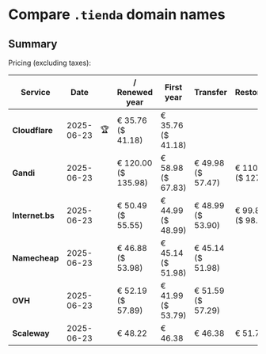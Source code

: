 # Compare `.tienda` domain names

## Summary

Pricing (excluding taxes):

| Service | Date |  | / Renewed year | First year | Transfer | Restoration |
|--|--|--|--|--|--|--|
| **Cloudflare** | 2025-06-23 | 🏆 | € 35.76<br>($ 41.18) | € 35.76<br>($ 41.18) |  |  |
| **Gandi** | 2025-06-23 |  | € 120.00<br>($ 135.98) | € 58.98<br>($ 67.83) | € 49.98<br>($ 57.47) | € 110.84<br>($ 127.47) |
| **Internet.bs** | 2025-06-23 |  | € 50.49<br>($ 55.55) | € 44.99<br>($ 48.99) | € 48.99<br>($ 53.90) | € 99.89<br>($ 98.65) |
| **Namecheap** | 2025-06-23 |  | € 46.88<br>($ 53.98) | € 45.14<br>($ 51.98) | € 45.14<br>($ 51.98) |  |
| **OVH** | 2025-06-23 |  | € 52.19<br>($ 57.89) | € 41.99<br>($ 53.79) | € 51.59<br>($ 57.29) |  |
| **Scaleway** | 2025-06-23 |  | € 48.22 | € 46.38 | € 46.38 | € 51.74 |
